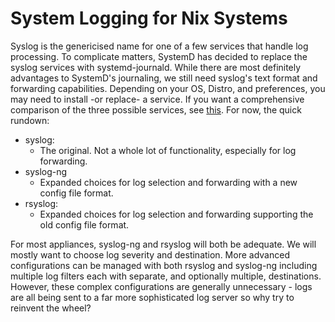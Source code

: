 # System Logging for Nix Systems

Syslog is the genericised name for one of a few services that handle log processing. To complicate matters, SystemD has decided to replace the syslog services with systemd-journald. While there are most definitely advantages to SystemD's journaling, we still need syslog's text format and forwarding capabilities. Depending on your OS, Distro, and preferences, you may need to install -or replace- a service. If you want a comprehensive comparison of the three possible services, see [this](https://letmegooglethat.com/?q=syslog+vs+syslogd+vs+syslog-ng). For now, the quick rundown:

- syslog:
  - The original. Not a whole lot of functionality, especially for log forwarding.
- syslog-ng
  - Expanded choices for log selection and forwarding with a new config file format.
- rsyslog:
  - Expanded choices for log selection and forwarding supporting the old config file format.

For most appliances, syslog-ng and rsyslog will both be adequate. We will mostly want to choose log severity and destination. More advanced configurations can be managed with both rsyslog and syslog-ng including multiple log filters each with separate, and optionally multiple, destinations. However, these complex configurations are generally unnecessary - logs are all being sent to a far more sophisticated log server so why try to reinvent the wheel?